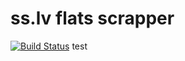 # ss.lv flats scrapper
[![Build Status](https://travis-ci.org/oginskis/play-vo-flats.svg?branch=master)](https://travis-ci.org/oginskis/play-vo-flats.svg?branch=master)
test
